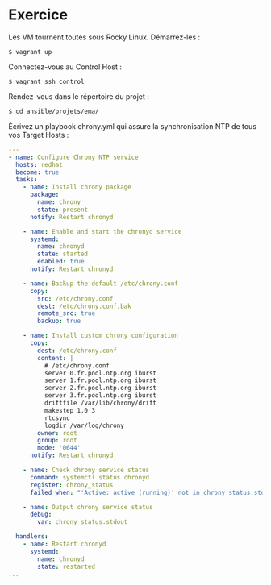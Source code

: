 # Exercice

Les VM tournent toutes sous Rocky Linux. Démarrez-les :

```$ vagrant up```

Connectez-vous au Control Host :

```$ vagrant ssh control```

Rendez-vous dans le répertoire du projet :

```$ cd ansible/projets/ema/```

Écrivez un playbook chrony.yml qui assure la synchronisation NTP de tous vos Target Hosts :

```yml
---
- name: Configure Chrony NTP service
  hosts: redhat
  become: true
  tasks:
    - name: Install chrony package
      package:
        name: chrony
        state: present
      notify: Restart chronyd

    - name: Enable and start the chronyd service
      systemd:
        name: chronyd
        state: started
        enabled: true
      notify: Restart chronyd

    - name: Backup the default /etc/chrony.conf
      copy:
        src: /etc/chrony.conf
        dest: /etc/chrony.conf.bak
        remote_src: true
        backup: true

    - name: Install custom chrony configuration
      copy:
        dest: /etc/chrony.conf
        content: |
          # /etc/chrony.conf
          server 0.fr.pool.ntp.org iburst
          server 1.fr.pool.ntp.org iburst
          server 2.fr.pool.ntp.org iburst
          server 3.fr.pool.ntp.org iburst
          driftfile /var/lib/chrony/drift
          makestep 1.0 3
          rtcsync
          logdir /var/log/chrony
        owner: root
        group: root
        mode: '0644'
      notify: Restart chronyd

    - name: Check chrony service status
      command: systemctl status chronyd
      register: chrony_status
      failed_when: "'Active: active (running)' not in chrony_status.stdout"

    - name: Output chrony service status
      debug:
        var: chrony_status.stdout

  handlers:
    - name: Restart chronyd
      systemd:
        name: chronyd
        state: restarted
...
```

